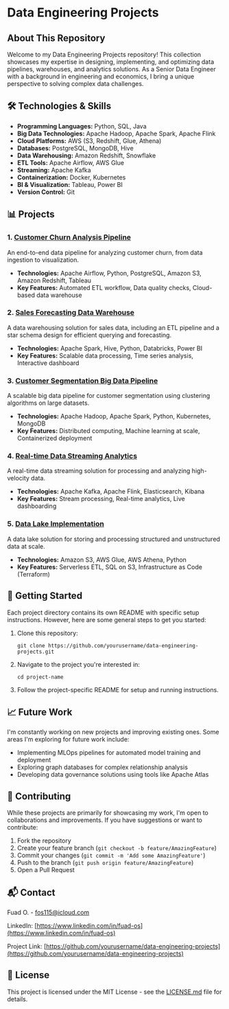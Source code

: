 # Data Engineering Projects

## About This Repository

Welcome to my Data Engineering Projects repository! This collection showcases my expertise in designing, implementing, and optimizing data pipelines, warehouses, and analytics solutions. As a Senior Data Engineer with a background in engineering and economics, I bring a unique perspective to solving complex data challenges.

## 🛠 Technologies & Skills

- **Programming Languages:** Python, SQL, Java
- **Big Data Technologies:** Apache Hadoop, Apache Spark, Apache Flink
- **Cloud Platforms:** AWS (S3, Redshift, Glue, Athena)
- **Databases:** PostgreSQL, MongoDB, Hive
- **Data Warehousing:** Amazon Redshift, Snowflake
- **ETL Tools:** Apache Airflow, AWS Glue
- **Streaming:** Apache Kafka
- **Containerization:** Docker, Kubernetes
- **BI & Visualization:** Tableau, Power BI
- **Version Control:** Git

## 📊 Projects

### 1. [Customer Churn Analysis Pipeline](./customer-churn-analysis)
An end-to-end data pipeline for analyzing customer churn, from data ingestion to visualization.
- **Technologies:** Apache Airflow, Python, PostgreSQL, Amazon S3, Amazon Redshift, Tableau
- **Key Features:** Automated ETL workflow, Data quality checks, Cloud-based data warehouse

### 2. [Sales Forecasting Data Warehouse](./sales-forecasting-dw)
A data warehousing solution for sales data, including an ETL pipeline and a star schema design for efficient querying and forecasting.
- **Technologies:** Apache Spark, Hive, Python, Databricks, Power BI
- **Key Features:** Scalable data processing, Time series analysis, Interactive dashboard

### 3. [Customer Segmentation Big Data Pipeline](./customer-segmentation-pipeline)
A scalable big data pipeline for customer segmentation using clustering algorithms on large datasets.
- **Technologies:** Apache Hadoop, Apache Spark, Python, Kubernetes, MongoDB
- **Key Features:** Distributed computing, Machine learning at scale, Containerized deployment

### 4. [Real-time Data Streaming Analytics](./real-time-streaming-analytics)
A real-time data streaming solution for processing and analyzing high-velocity data.
- **Technologies:** Apache Kafka, Apache Flink, Elasticsearch, Kibana
- **Key Features:** Stream processing, Real-time analytics, Live dashboarding

### 5. [Data Lake Implementation](./data-lake-implementation)
A data lake solution for storing and processing structured and unstructured data at scale.
- **Technologies:** Amazon S3, AWS Glue, AWS Athena, Python
- **Key Features:** Serverless ETL, SQL on S3, Infrastructure as Code (Terraform)

## 🚀 Getting Started

Each project directory contains its own README with specific setup instructions. However, here are some general steps to get you started:

1. Clone this repository:
   ```
   git clone https://github.com/yourusername/data-engineering-projects.git
   ```
2. Navigate to the project you're interested in:
   ```
   cd project-name
   ```
3. Follow the project-specific README for setup and running instructions.

## 📈 Future Work

I'm constantly working on new projects and improving existing ones. Some areas I'm exploring for future work include:

- Implementing MLOps pipelines for automated model training and deployment
- Exploring graph databases for complex relationship analysis
- Developing data governance solutions using tools like Apache Atlas

## 🤝 Contributing

While these projects are primarily for showcasing my work, I'm open to collaborations and improvements. If you have suggestions or want to contribute:

1. Fork the repository
2. Create your feature branch (`git checkout -b feature/AmazingFeature`)
3. Commit your changes (`git commit -m 'Add some AmazingFeature'`)
4. Push to the branch (`git push origin feature/AmazingFeature`)
5. Open a Pull Request

## 📬 Contact

Fuad O. - [fos115@icloud.com](mailto:fos115@icloud.com)

LinkedIn: [https://www.linkedin.com/in/fuad-os](https://www.linkedin.com/in/fuad-os)

Project Link: [https://github.com/yourusername/data-engineering-projects](https://github.com/yourusername/data-engineering-projects)

## 📜 License

This project is licensed under the MIT License - see the [LICENSE.md](LICENSE.md) file for details.
